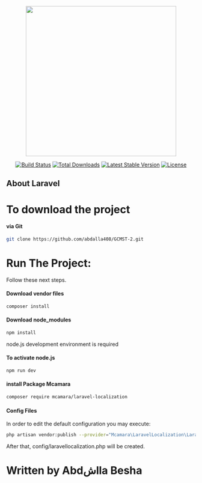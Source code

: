 <p align="center"><a href="https://laravel.com" target="_blank"><img src="https://raw.githubusercontent.com/laravel/art/master/logo-lockup/5%20SVG/2%20CMYK/1%20Full%20Color/laravel-logolockup-cmyk-red.svg" width="400"></a></p>

<p align="center">
<a href="https://travis-ci.org/laravel/framework"><img src="https://travis-ci.org/laravel/framework.svg" alt="Build Status"></a>
<a href="https://packagist.org/packages/laravel/framework"><img src="https://img.shields.io/packagist/dt/laravel/framework" alt="Total Downloads"></a>
<a href="https://packagist.org/packages/laravel/framework"><img src="https://img.shields.io/packagist/v/laravel/framework" alt="Latest Stable Version"></a>
<a href="https://packagist.org/packages/laravel/framework"><img src="https://img.shields.io/packagist/l/laravel/framework" alt="License"></a>
</p>

## About Laravel

# To download the project 
#### via Git
```bash
git clone https://github.com/abdalla408/GCMST-2.git
```
# Run The Project:
Follow these next steps.
#### Download vendor files
```bash
composer install
```
#### Download node_modules
```bash
npm install
```
node.js development environment is required
#### To activate node.js
```bash
npm run dev
```
#### install Package Mcamara
```bash
composer require mcamara/laravel-localization
```
#### Config Files
In order to edit the default configuration you may execute:
```bash
php artisan vendor:publish --provider="Mcamara\LaravelLocalization\LaravelLocalizationServiceProvider"
```
After that, config/laravellocalization.php will be created.
# Written by Abdشlla Besha
